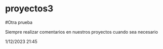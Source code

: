 # proyectos3
#Otra prueba

Siempre realizar comentarios en nuestros proyectos cuando sea necesario

1/12/2023
21:45
